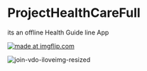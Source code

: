 # ProjectHealthCareFull

its an offline Health Guide line App

<a href="https://imgflip.com/gif/25q7ql"><img src="https://i.imgflip.com/25q7ql.gif" title="made at imgflip.com"/></a>

![join-vdo-iloveimg-resized](https://user-images.githubusercontent.com/19393236/36949615-fe0da6ac-2014-11e8-9c25-4a22e8ac4b7a.gif)

